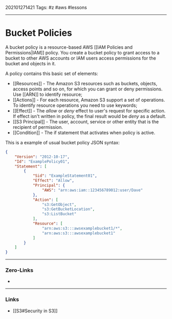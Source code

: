 202101271421
Tags: #z #aws #lessons

---
# Bucket Policies

A bucket policy is a resource-based AWS [[IAM Policies and Permissions|IAM]] policy. You create a bucket policy to grant access to a bucket to other AWS accounts or IAM users access permissions for the bucket and objects in it.

A policy contains this basic set of elements:

- [[Resources]] - The Amazon S3 resources such as buckets, objects, access points and so on, for which you can grant or deny permissions. Use [[ARN]] to identify resource;
- [[Actions]] - For each resource, Amazon S3 support a set of operations. To identify resource operations you need to use keywords;
- [[Effect]] - The _allow_ or _deny_ effect to user's request for specific action. If effect isn't written in policy, the final result would be _deny_ as a default.
- [[S3 Principal]] - The user, account, service or other entity that is the recipient of permission.
- [[Condition]] - The if statement that activates when policy is active.

This is a example of usual bucket policy JSON syntax:

```json
{
    "Version": "2012-10-17",
    "Id": "ExamplePolicy01",
    "Statement": [
        {
            "Sid": "ExampleStatement01",
            "Effect": "Allow",
            "Principal": {
                "AWS": "arn:aws:iam::123456789012:user/Dave"
            },
            "Action": [
                "s3:GetObject",
                "s3:GetBucketLocation",
                "s3:ListBucket"
            ],
            "Resource": [
                "arn:aws:s3:::awsexamplebucket1/*",
                "arn:aws:s3:::awsexamplebucket1"
            ]
        }
    ]
}
```

---
### Zero-Links
- 
---
### Links
- [[S3#Security in S3]]